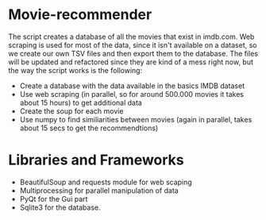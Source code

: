 # Movie-recommender

The script creates a database of all the movies that exist in imdb.com. Web scraping is used for most of the data, since it isn't available on a dataset, so we create our own TSV files and then export them to the database.
The files will be updated and refactored since they are kind of a mess right now, but the way the script works is the following:
- Create a database with the data available in the basics IMDB dataset
- Use web scraping (in parallel, so for around 500.000 movies it takes about 15 hours) to get additional data
- Create the soup for each movie
- Use numpy to find similiarities between movies (again in parallel, takes about 15 secs to get the recommendtions)

# Libraries and Frameworks

- BeautifulSoup and requests module for web scaping
- Multiprocessing for parallel manipulation of data
- PyQt for the Gui part
- Sqlite3 for the database.
